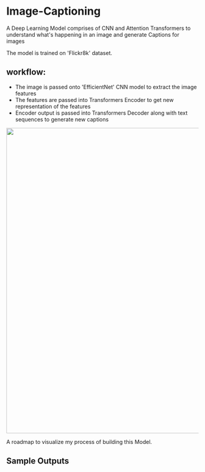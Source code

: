 # Image-Captioning
A Deep Learning Model comprises of CNN and Attention Transformers to understand what's happening in an image and generate Captions for images

The model is trained on 'Flickr8k' dataset.

## workflow:
- The image is passed onto 'EfficientNet' CNN model to extract the image features
- The features are passed into Transformers Encoder to get new representation of the features
- Encoder output is passed into Transformers Decoder along with text sequences to generate new captions

  
<p align = "left">
  <img width = 800 src = "https://github.com/0EnIgma1/Image-Captioning/blob/main/roadmap.png"
</p>

  A roadmap to visualize my process of building this Model.

## Sample Outputs
